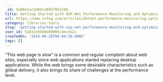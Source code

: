 ```yaml
---
_id: 5a88e1acbd6dca0d5f0d2246
title: Getting Started with ASP.Net Performance Monitoring and Optimization
url: https://www.infoq.com/articles/dotnet-performance-monitoring-optimization
category: libraries-tools
slug: 'getting-started-with-asp-net-performance-monitoring-and-optimization'
user_id: 5a83ce59d6eb0005c4ecda2c
createdOn: '2016-08-28T04:04:50.000Z'
tags: []
---
```


“This web page is slow” is a common and regular complaint about web sites, especially since web applications started replacing desktop applications. While the web brings some desirable characteristics such as global delivery, it also brings its share of challenges at the performance level.
